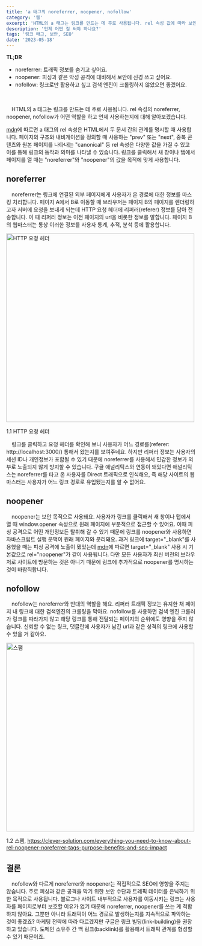 ```yaml
---
title: 'a 태그의 noreferrer, noopener, nofollow'
category: '웹'
excerpt: 'HTML의 a 태그는 링크를 만드는 데 주로 사용됩니다. rel 속성 값에 따라 보안에 미치는 영향과 검색 엔진이 링크를 읽는 방식, 그리고 언제 어떤 값을 사용해야 하는지에 알아보겠습니다.'
description: '언제 어떤 걸 써야 하나요?'
tags: '링크 태그, 보안, SEO'
date: '2023-05-18'
---
```


<b>TL;DR</b>

- noreferrer: 트래픽 정보를 숨기고 싶어요.
- noopener: 피싱과 같은 악성 공격에 대비해서 보안에 신경 쓰고 싶어요.
- nofollow: 링크로만 활용하고 싶고 검색 엔진이 크롤링하지 않았으면 좋겠어요.

<br>

&emsp;HTML의 a 태그는 링크를 만드는 데 주로 사용됩니다. rel 속성의 noreferrer, noopener, nofollow가 어떤 역할을 하고 언제 사용하는지에 대해 알아보겠습니다.

<a href="https://developer.mozilla.org/en-US/docs/Web/HTML/Attributes/rel" target="_blank" rel="noopener noreferrer">mdn</a>에 따르면 a 태그의 rel 속성은 HTML에서 두 문서 간의 관계를 명시할 때 사용합니다. 페이지의 구조와 내비게이션을 정의할 때 사용하는 "prev" 또는 "next", 중복 콘텐츠와 원본 페이지를 나타내는 "canonical" 등 rel 속성은 다양한 값을 가질 수 있고 이를 통해 링크의 동작과 의미를 나타낼 수 있습니다. 링크를 클릭해서 새 창이나 탭에서 페이지를 열 때는 "noreferrer"와 "noopener"의 값을 목적에 맞게 사용합니다.

## noreferrer

&emsp;noreferrer는 링크에 연결된 외부 페이지에게 사용자가 온 경로에 대한 정보를 마스킹 처리합니다. 페이지 A에서 B로 이동할 때 브라우저는 페이지 B의 페이지를 렌더링하고자 서버에 요청을 보내게 되는데 HTTP 요청 헤더에 리퍼러(referer) 정보를 담아 전송합니다. 이 때 리퍼러 정보는 이전 페이지의 url을 비롯한 정보를 말합니다. 페이지 B의 웹마스터는 통상 이러한 정보를 사용자 통계, 추적, 분석 등에 활용합니다.

<img src="/assets/markdown-image/Browser-a-태그의-a 태그의 noopener-noreferrer-nofollow/request-header.png" alt="HTTP 요청 헤더" width="500" height="500"/>

<span>1.1 HTTP 요청 헤더</span>

&emsp;링크를 클릭하고 요청 헤더를 확인해 보니 사용자가 어느 경로를(referer: http://localhost:3000/) 통해서 왔는지를 보여주네요. 하지만 리퍼러 정보는 사용자의 세션 ID나 개인정보가 포함될 수 있기 때문에 noreferrer를 사용해서 민감한 정보가 외부로 노출되지 않게 방지할 수 있습니다. 구글 애널리틱스와 연동이 돼있다면 애널리틱스는 noreferrer를 타고 온 사용자를 Direct 트래픽으로 인식해요, 즉 해당 사이트의 웹마스터는 사용자가 어느 링크 경로로 유입됐는지를 알 수 없어요.

## noopener

&emsp;noopener는 보안 목적으로 사용돼요. 사용자가 링크를 클릭해서 새 창이나 탭에서 열 때 window.opener 속성으로 원래 페이지에 부분적으로 접근할 수 있어요. 이때 피싱 공격으로 어떤 개인정보든 탈취해 갈 수 있기 때문에 링크를 noopener와 사용하면 자바스크립트 실행 문맥이 원래 페이지와 분리돼요. 과거 링크에 target="_blank"를 사용했을 때는 피싱 공격에 노출이 됐었는데 <a href="https://developer.mozilla.org/en-US/docs/Web/HTML/Attributes/rel/noopener" target="_blank" rel="noopener noreferrer">mdn</a>에 따르면 target="_blank" 사용 시 기본값으로 rel="noopener"가 같이 사용됩니다. 다만 모든 사용자가 최신 버전의 브라우저로 사이트에 방문하는 것은 아니기 때문에 링크에 추가적으로 noopener를 명시하는 것이 바람직합니다.

## nofollow

&emsp;nofollow는 noreferrer와 반대의 역할을 해요. 리퍼러 트래픽 정보는 유지한 채 페이지 내 링크에 대한 검색엔진의 크롤링을 막아요. nofollow를 사용하면 검색 엔진 크롤러가 링크를 따라가지 않고 해당 링크를 통해 전달되는 페이지의 순위에도 영향을 주지 않습니다. 신뢰할 수 없는 링크, 댓글란에 사용자가 남긴 url과 같은 성격의 링크에 사용할 수 있을 거 같아요.

<img src="/assets/markdown-image/Browser-a-태그의-a 태그의 noopener-noreferrer-nofollow/nofollow.png" alt="스팸" width="500" height="500"/>

<span>1.2 스팸, https://clever-solution.com/everything-you-need-to-know-about-rel-noopener-noreferrer-tags-purpose-benefits-and-seo-impact<span/>

## 결론

&emsp;nofollow와 다르게 noreferrer와 noopener는 직접적으로 SEO에 영향을 주지는 않습니다. 주로 피싱과 같은 공격을 막기 위한 보안 수단과 트레픽 데이터를 은닉하기 위한 목적으로 사용됩니다. 블로그나 사이트 내부적으로 사용자를 이동시키는 링크는 사용자를 페이지로부터 보호할 이유가 없기 때문에 noreferrer, noopener를 쓰는 게 적합하지 않아요. 그뿐만 아니라 트래픽이 어느 경로로 발생하는지를 지속적으로 파악하는 것이 좋겠죠? 마케팅 전략에 따라 다르겠지만 구글은 링크 빌딩(link-building)을 권장하고 있습니다. 도메인 소유주 간 백 링크(backlink)를 활용해서 트래픽 관계를 형성할 수 있기 때문이죠.
